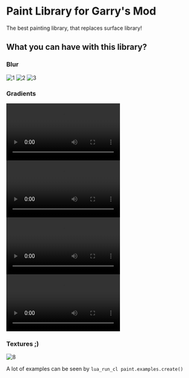 # Paint Library for Garry's Mod
The best painting library, that replaces surface library!

## What you can have with this library?

### Blur
![1](https://media.discordapp.net/attachments/682720535234609160/1261103048718159943/147ab44163426bd0.png?ex=669265fc&is=6691147c&hm=ed03434684f530ff617ada6e45daa5d1cb2fbced975ea072def82beb80c567b6&=&format=webp&quality=lossless&width=630&height=444)
![2](https://media.discordapp.net/attachments/682720535234609160/1261103049070608434/3f5d0bb65e62a366.png?ex=669265fd&is=6691147d&hm=dff264e966f28cfe81f27be70103e29553e25c8703fb9ee69f82c02924237a5f&=&format=webp&quality=lossless&width=791&height=444)
![3](https://media.discordapp.net/attachments/682720535234609160/1261103049519136899/1f0d08c134c69142.png?ex=669265fd&is=6691147d&hm=344991f1c794614ea81843cdcfcf336b4937ed5474b43339e675206f971e1555&=&format=webp&quality=lossless&width=780&height=444)

### Gradients
![Video 1](https://cdn.discordapp.com/attachments/682720535234609160/1261003433243185183/2024-07-11_21-51-26.mp4?ex=66920936&is=6690b7b6&hm=6702bf705a00cc3054cddb8f6d267f81063f12049f5342e8ea34f030d7a716e3&)
![Video 2](https://cdn.discordapp.com/attachments/682720535234609160/1260645610596466739/hover.mp4?ex=6692b637&is=669164b7&hm=0b038626f345c6ace299438a9cb842f8cdf34757bdf9fc0fff661f01bf08de95&)
![Video 3](https://cdn.discordapp.com/attachments/682720535234609160/1260629632022085783/2024-07-10_21-11-21.mp4?ex=6692a755&is=669155d5&hm=5747745e67ca6a4777ef594ad87040ce3da2c6ea21af1cbf3cb30ff202b64c40&)
![Video 4](https://cdn.discordapp.com/attachments/682720535234609160/1260628811263901878/2024-07-10_21-05-52.mp4?ex=6692a691&is=66915511&hm=96c393fb0bdc6df742e8ac3cb5ebf61b52435b64e6402ebe7dcd39370a750fe8&)

### Textures ;)
![8](https://media.discordapp.net/attachments/682720535234609160/1260663746406256720/ae8c05b95d0eb68f.png?ex=6692c71b&is=6691759b&hm=352071d659fc9423e38b52fe7fbda89003cad6eef4435107b19ae39424b2c45b&=&format=webp&quality=lossless)

A lot of examples can be seen by ``lua_run_cl paint.examples.create()``
